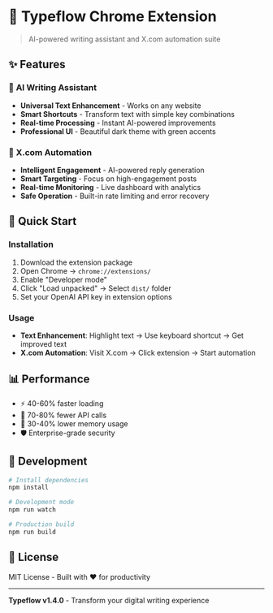# 🚀 Typeflow Chrome Extension

> AI-powered writing assistant and X.com automation suite

## ✨ Features

### 🎯 **AI Writing Assistant**
- **Universal Text Enhancement** - Works on any website
- **Smart Shortcuts** - Transform text with simple key combinations  
- **Real-time Processing** - Instant AI-powered improvements
- **Professional UI** - Beautiful dark theme with green accents

### 🤖 **X.com Automation**
- **Intelligent Engagement** - AI-powered reply generation
- **Smart Targeting** - Focus on high-engagement posts
- **Real-time Monitoring** - Live dashboard with analytics
- **Safe Operation** - Built-in rate limiting and error recovery

## 🚀 **Quick Start**

### Installation
1. Download the extension package
2. Open Chrome → `chrome://extensions/`
3. Enable "Developer mode"
4. Click "Load unpacked" → Select `dist/` folder
5. Set your OpenAI API key in extension options

### Usage
- **Text Enhancement**: Highlight text → Use keyboard shortcut → Get improved text
- **X.com Automation**: Visit X.com → Click extension → Start automation

## 📊 **Performance**
- ⚡ 40-60% faster loading
- 🧠 70-80% fewer API calls  
- 💾 30-40% lower memory usage
- 🛡️ Enterprise-grade security

## 🔧 **Development**

```bash
# Install dependencies
npm install

# Development mode
npm run watch

# Production build
npm run build
```

## 📝 **License**
MIT License - Built with ❤️ for productivity

---
**Typeflow v1.4.0** - Transform your digital writing experience
